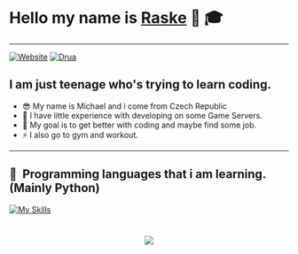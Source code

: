 # Hello my name is **[Raske](https://github.com/DevRaske)** 👋 🎓
---

[![Website](https://img.shields.io/badge/STUDENT-%E2%9C%AA-blueviolet?style=for-the-badge&logo=appveyor)](https://github.com/DevRaske)
[![Drua](https://img.shields.io/badge/NOT%20EXPERIENCED%20DEV-%E2%9C%AA-ff69b4?style=for-the-badge&logo=appveyor)](https://github.com/DevRaske)

## I am just teenage who's trying to learn coding.

- 😎 My name is Michael and i come from Czech Republic
- 🎈 I have little experience with developing on some Game Servers.
- 🥅 My goal is to get better with coding and maybe find some job.
- ⚡ I also go to gym and workout.

---

### <h2> 🚀 &nbsp;Programming languages that i am learning. (Mainly Python)</h2>
<p align="center">

[![My Skills](https://skillicons.dev/icons?i=js,css,py)](https://skillicons.dev)

<h1 align="center">
    <img src="https://readme-typing-svg.herokuapp.com/?font=Righteous&size=35&color=F75858&center=true&vCenter=true&width=500&height=70&duration=4000&lines=Hope+you+enjoyed!+👋;" />
</h1>
